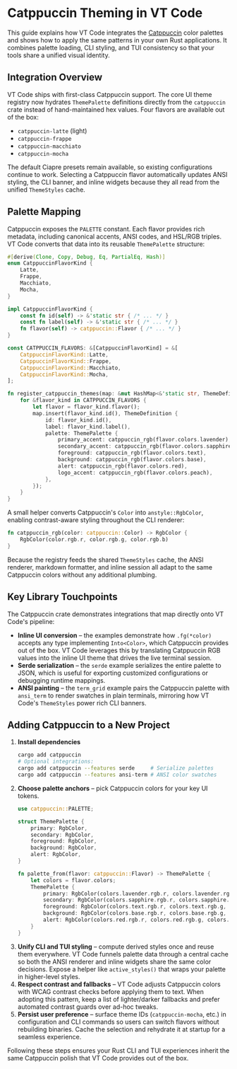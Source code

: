 # Catppuccin Theming in VT Code

This guide explains how VT Code integrates the [Catppuccin](https://github.com/catppuccin/rust)
color palettes and shows how to apply the same patterns in your own Rust
applications. It combines palette loading, CLI styling, and TUI consistency so
that your tools share a unified visual identity.

## Integration Overview

VT Code ships with first-class Catppuccin support. The core UI theme registry now
hydrates `ThemePalette` definitions directly from the `catppuccin` crate instead
of hand-maintained hex values. Four flavors are available out of the box:

- `catppuccin-latte` (light)
- `catppuccin-frappe`
- `catppuccin-macchiato`
- `catppuccin-mocha`

The default Ciapre presets remain available, so existing configurations continue
to work. Selecting a Catppuccin flavor automatically updates ANSI styling, the
CLI banner, and inline widgets because they all read from the unified
`ThemeStyles` cache.

## Palette Mapping

Catppuccin exposes the `PALETTE` constant. Each flavor provides rich metadata,
including canonical accents, ANSI codes, and HSL/RGB triples. VT Code converts
that data into its reusable `ThemePalette` structure:

```rust
#[derive(Clone, Copy, Debug, Eq, PartialEq, Hash)]
enum CatppuccinFlavorKind {
    Latte,
    Frappe,
    Macchiato,
    Mocha,
}

impl CatppuccinFlavorKind {
    const fn id(self) -> &'static str { /* ... */ }
    const fn label(self) -> &'static str { /* ... */ }
    fn flavor(self) -> catppuccin::Flavor { /* ... */ }
}

const CATPPUCCIN_FLAVORS: &[CatppuccinFlavorKind] = &[
    CatppuccinFlavorKind::Latte,
    CatppuccinFlavorKind::Frappe,
    CatppuccinFlavorKind::Macchiato,
    CatppuccinFlavorKind::Mocha,
];

fn register_catppuccin_themes(map: &mut HashMap<&'static str, ThemeDefinition>) {
    for &flavor_kind in CATPPUCCIN_FLAVORS {
        let flavor = flavor_kind.flavor();
        map.insert(flavor_kind.id(), ThemeDefinition {
            id: flavor_kind.id(),
            label: flavor_kind.label(),
            palette: ThemePalette {
                primary_accent: catppuccin_rgb(flavor.colors.lavender),
                secondary_accent: catppuccin_rgb(flavor.colors.sapphire),
                foreground: catppuccin_rgb(flavor.colors.text),
                background: catppuccin_rgb(flavor.colors.base),
                alert: catppuccin_rgb(flavor.colors.red),
                logo_accent: catppuccin_rgb(flavor.colors.peach),
            },
        });
    }
}
```

A small helper converts Catppuccin's `Color` into `anstyle::RgbColor`, enabling
contrast-aware styling throughout the CLI renderer:

```rust
fn catppuccin_rgb(color: catppuccin::Color) -> RgbColor {
    RgbColor(color.rgb.r, color.rgb.g, color.rgb.b)
}
```

Because the registry feeds the shared `ThemeStyles` cache, the ANSI renderer,
markdown formatter, and inline session all adapt to the same Catppuccin colors
without any additional plumbing.

## Key Library Touchpoints

The Catppuccin crate demonstrates integrations that map directly onto VT Code's
pipeline:

- **Inline UI conversion** – the examples demonstrate how `.fg(*color)` accepts
  any type implementing `Into<Color>`, which Catppuccin provides out of the box.
  VT Code leverages this by translating Catppuccin RGB values into the inline
  UI theme that drives the live terminal session.
- **Serde serialization** – the `serde` example serializes the entire palette to
  JSON, which is useful for exporting customized configurations or debugging
  runtime mappings.
- **ANSI painting** – the `term_grid` example pairs the Catppuccin palette with
  `ansi_term` to render swatches in plain terminals, mirroring how VT Code's
  `ThemeStyles` power rich CLI banners.

## Adding Catppuccin to a New Project

1. **Install dependencies**
   ```bash
   cargo add catppuccin
   # Optional integrations:
   cargo add catppuccin --features serde     # Serialize palettes
   cargo add catppuccin --features ansi-term # ANSI color swatches
   ```
2. **Choose palette anchors** – pick Catppuccin colors for your key UI tokens.
   ```rust
   use catppuccin::PALETTE;

   struct ThemePalette {
       primary: RgbColor,
       secondary: RgbColor,
       foreground: RgbColor,
       background: RgbColor,
       alert: RgbColor,
   }

   fn palette_from(flavor: catppuccin::Flavor) -> ThemePalette {
       let colors = flavor.colors;
       ThemePalette {
           primary: RgbColor(colors.lavender.rgb.r, colors.lavender.rgb.g, colors.lavender.rgb.b),
           secondary: RgbColor(colors.sapphire.rgb.r, colors.sapphire.rgb.g, colors.sapphire.rgb.b),
           foreground: RgbColor(colors.text.rgb.r, colors.text.rgb.g, colors.text.rgb.b),
           background: RgbColor(colors.base.rgb.r, colors.base.rgb.g, colors.base.rgb.b),
           alert: RgbColor(colors.red.rgb.r, colors.red.rgb.g, colors.red.rgb.b),
       }
   }
   ```
3. **Unify CLI and TUI styling** – compute derived styles once and reuse them
   everywhere. VT Code funnels palette data through a central cache so both the
   ANSI renderer and inline widgets share the same color decisions. Expose a
   helper like `active_styles()` that wraps your palette in higher-level styles.
4. **Respect contrast and fallbacks** – VT Code adjusts Catppuccin colors with
   WCAG contrast checks before applying them to text. When adopting this pattern,
   keep a list of lighter/darker fallbacks and prefer automated contrast guards
   over ad-hoc tweaks.
5. **Persist user preference** – surface theme IDs (`catppuccin-mocha`, etc.) in
   configuration and CLI commands so users can switch flavors without rebuilding
   binaries. Cache the selection and rehydrate it at startup for a seamless
   experience.

Following these steps ensures your Rust CLI and TUI experiences inherit the same
Catppuccin polish that VT Code provides out of the box.
